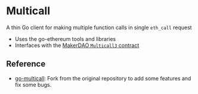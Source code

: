 # Multicall

A thin Go client for making multiple function calls in single `eth_call` request

- Uses the go-ethereum tools and libraries
- Interfaces with the [MakerDAO `Multicall3` contract](https://github.com/mds1/multicall)

## Reference

- [go-multicall](https://github.com/forta-network/go-multicall): Fork from the original repository to add some features and fix some bugs.